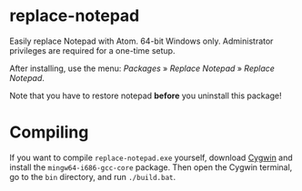 # replace-notepad

Easily replace Notepad with Atom. 64-bit Windows only. Administrator privileges are required for a one-time setup.

After installing, use the menu: _Packages_ » _Replace Notepad_ » _Replace Notepad_.

Note that you have to restore notepad **before** you uninstall this package!

# Compiling

If you want to compile `replace-notepad.exe` yourself, download [Cygwin](https://cygwin.com/) and install the `mingw64-i686-gcc-core` package. Then open the Cygwin terminal, go to the `bin` directory, and run `./build.bat`.
